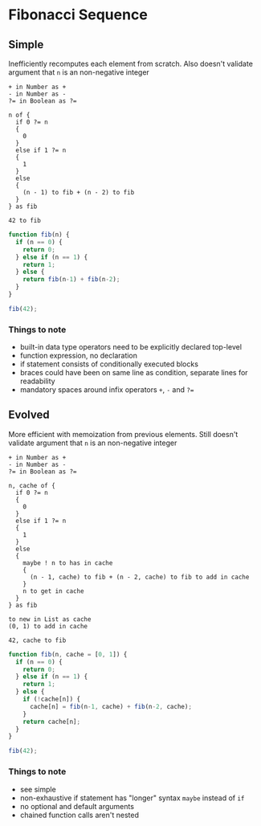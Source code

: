# Fibonacci Sequence



## Simple

Inefficiently recomputes each element from scratch. Also doesn't validate argument that `n` is an non-negative integer

```
+ in Number as +
- in Number as -
?= in Boolean as ?=

n of {
  if 0 ?= n
  {
    0
  }
  else if 1 ?= n
  {
    1
  }
  else
  {
    (n - 1) to fib + (n - 2) to fib
  }
} as fib

42 to fib
```

```js
function fib(n) {
  if (n == 0) {
    return 0;
  } else if (n == 1) {
    return 1;
  } else {
    return fib(n-1) + fib(n-2);
  }
}

fib(42);
```

### Things to note

- built-in data type operators need to be explicitly declared top-level
- function expression, no declaration
- if statement consists of conditionally executed blocks
- braces could have been on same line as condition, separate lines for readability
- mandatory spaces around infix operators `+`, `-` and `?=`



## Evolved

More efficient with memoization from previous elements. Still doesn't validate argument that `n` is an non-negative integer

```
+ in Number as +
- in Number as -
?= in Boolean as ?=

n, cache of {
  if 0 ?= n
  {
    0
  }
  else if 1 ?= n
  {
    1
  }
  else
  {
    maybe ! n to has in cache
    {
      (n - 1, cache) to fib + (n - 2, cache) to fib to add in cache
    }
    n to get in cache
  }
} as fib

to new in List as cache
(0, 1) to add in cache

42, cache to fib
```

```js
function fib(n, cache = [0, 1]) {
  if (n == 0) {
    return 0;
  } else if (n == 1) {
    return 1;
  } else {
    if (!cache[n]) {
      cache[n] = fib(n-1, cache) + fib(n-2, cache);
    }
    return cache[n];
  }
}

fib(42);
```

### Things to note

- see simple
- non-exhaustive if statement has "longer" syntax `maybe` instead of `if`
- no optional and default arguments
- chained function calls aren't nested